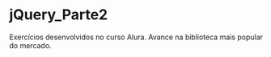 # jQuery_Parte2
 Exercícios desenvolvidos no curso Alura. Avance na biblioteca mais popular do mercado.
